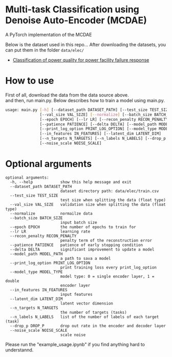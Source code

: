 # Multi-task Classification using Denoise Auto-Encoder (MCDAE)
A PyTorch implementation of the MCDAE

Below is the dataset used in this repo... After downloading the datasets, you can put them in the folder `data/elec/`

* [Classification of power quality for power facility failure response](https://aihub.or.kr/opendata/66053/download)

# How to use
First of all, download the data from the data source above.    
and then, run main.py. Below describes how to train a model using main.py.

```bash
usage: main.py [-h] [--dataset_path DATASET_PATH] [--test_size TEST_SIZE]
               [--val_size VAL_SIZE] [--normalize] [--batch_size BATCH_SIZE]
               [--epoch EPOCH] [--lr LR] [--recon_penalty RECON_PENALTY]
               [--patience PATIENCE] [--delta DELTA] [--model_path MODEL_PATH]
               [--print_log_option PRINT_LOG_OPTION] [--model_type MODEL_TYPE]
               [--in_features IN_FEATURES] [--latent_dim LATENT_DIM]
               [--n_targets N_TARGETS] [--n_labels N_LABELS] [--drop_p DROP_P]
               [--noise_scale NOISE_SCALE]
```

# Optional arguments
```
optional arguments:
  -h, --help            show this help message and exit
  --dataset_path DATASET_PATH
                        dataset directory path: data/elec/train.csv
  --test_size TEST_SIZE
                        test size when splitting the data (float type)
  --val_size VAL_SIZE   validation size when splitting the data (float type)
  --normalize           normailze data
  --batch_size BATCH_SIZE
                        input batch size
  --epoch EPOCH         the number of epochs to train for
  --lr LR               learning rate
  --recon_penalty RECON_PENALTY
                        penalty term of the reconstruction error
  --patience PATIENCE   patience of early stopping condition
  --delta DELTA         significant improvement to update a model
  --model_path MODEL_PATH
                        a path to sava a model
  --print_log_option PRINT_LOG_OPTION
                        print training loss every print_log_option
  --model_type MODEL_TYPE
                        model type: 0 = single encoder layer, 1 = double
                        encoder layer
  --in_features IN_FEATURES
                        input features
  --latent_dim LATENT_DIM
                        latent vector dimension
  --n_targets N_TARGETS
                        the number of targets (tasks)
  --n_labels N_LABELS   list of the number of labels of each target (task)
  --drop_p DROP_P       drop out rate in the encoder and decoder layer
  --noise_scale NOISE_SCALE
                        scale noise
```

Please run the "example_usage.ipynb" if you find anything hard to understannd. 